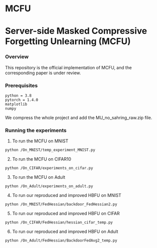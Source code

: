 # MCFU

# Server-side Masked Compressive Forgetting Unlearning (MCFU)  

### Overview
This repository is the official implementation of MCFU, and the corresponding paper is under review.


### Prerequisites

```
python = 3.8
pytorch = 1.4.0
matplotlib
numpy
```

We compress the whole project and add the MU_no_sahring_raw.zip file. 


### Running the experiments

1. To run the MCFU on MNIST
```
python /On_MNIST/temp_experiment_MNIST.py
```

2. To run the MCFU on CIFAR10
```
python /On_CIFAR/experiments_on_cifar.py
```

3. To run the MCFU on Adult
```
python /On_Adult/experiments_on_adult.py
```

4. To run our reproduced and improved HBFU on MNIST
```
python /On_MNIST/FedHessian/backdoor_FedHessian2.py
```

5. To run our reproduced and improved HBFU on CIFAR
```
python /On_CIFAR/FedHessian/hessian_cifar_temp.py
```

6. To run our reproduced and improved HBFU on Adult
```
python /On_Adult/FedHessian/BackdoorFedAvg2_temp.py
```
